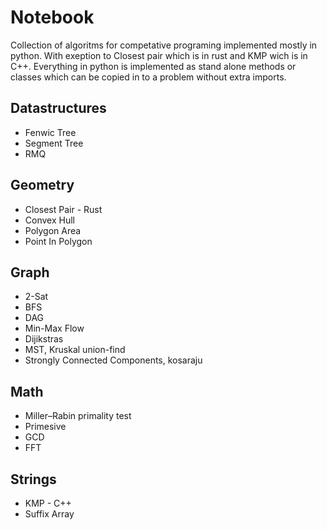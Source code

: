 # Notebook
Collection of algoritms for competative programing implemented mostly in python. With exeption to Closest pair which is in rust and KMP wich is in C++. 
Everything in python is implemented as stand alone methods or classes which can be copied in to a problem without extra imports.

## Datastructures 
* Fenwic Tree
* Segment Tree
* RMQ 

## Geometry   
* Closest Pair - Rust
* Convex Hull
* Polygon Area
* Point In Polygon

## Graph 
* 2-Sat
* BFS
* DAG
* Min-Max Flow
* Dijikstras
* MST, Kruskal union-find
* Strongly Connected Components, kosaraju

## Math  
* Miller–Rabin primality test
* Primesive
* GCD
* FFT

## Strings 
* KMP - C++
* Suffix Array
